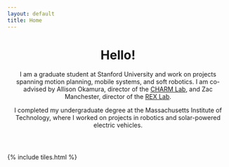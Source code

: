 ```yaml
---
layout: default
title: Home
---
```


<header>
<h1><span class="image left"><img src="{{ site.url }}{{ site.baseurl }}/images/profile.jpg" alt="" /></span>Hello!</h1>

<p>I am a graduate student at Stanford University and work on projects spanning motion planning, mobile systems, and soft robotics. I am co-advised by Allison Okamura, director of the <a href="https://charm.stanford.edu/">CHARM Lab</a>, and Zac Manchester, director of the <a href="https://roboticexplorationlab.org/">REX Lab</a>.</p>

<p>I completed my undergraduate degree at the Massachusetts Institute of Technology, where I worked on projects in robotics and solar-powered electric vehicles.</p>
</header>

{% include tiles.html %}
